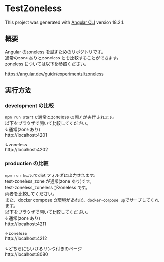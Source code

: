 # TestZoneless

This project was generated with [Angular CLI](https://github.com/angular/angular-cli) version 18.2.1.

## 概要
Angular のzoneless を試すためのリポジトリです。  
通常のzone ありとzoneless とを比較することができます。  
zoneless については以下を参照ください。  

https://angular.dev/guide/experimental/zoneless

## 実行方法
### development の比較
`npm run start`で通常とzoneless の両方が実行されます。   
以下をブラウザで開いて比較してください。  
↓通常(zone あり)  
http://localhost:4201

↓zoneless  
http://localhost:4202

### production の比較
`npm run build`でdist フォルダに出力されます。  
test-zoneless_zone が通常(zone あり)です。  
test-zoneless_zoneless がzoneless です。  
両者を比較してください。  
また、docker compose の環境があれば、`docker-compose up`でサーブしてくれます。  
以下をブラウザで開いて比較してください。  
↓通常(zone あり)  
http://localhost:4211

↓zoneless  
http://localhost:4212

↓どちらにもいけるリンク付きのページ  
http://localhost:8080
